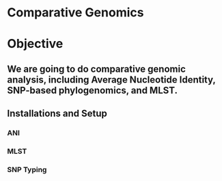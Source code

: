 # Comparative Genomics
# Objective
## We are going to do comparative genomic analysis, including Average Nucleotide Identity, SNP-based phylogenomics, and MLST.

## Installations and Setup
### ANI
### MLST
### SNP Typing 
